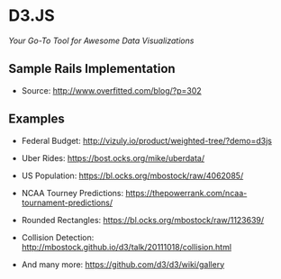 # D3.JS
*Your Go-To Tool for Awesome Data Visualizations*

## Sample Rails Implementation

* Source: http://www.overfitted.com/blog/?p=302

## Examples

* Federal Budget: http://vizuly.io/product/weighted-tree/?demo=d3js

* Uber Rides: https://bost.ocks.org/mike/uberdata/

* US Population: https://bl.ocks.org/mbostock/raw/4062085/

* NCAA Tourney Predictions: https://thepowerrank.com/ncaa-tournament-predictions/

* Rounded Rectangles: https://bl.ocks.org/mbostock/raw/1123639/

* Collision Detection: http://mbostock.github.io/d3/talk/20111018/collision.html

* And many more: https://github.com/d3/d3/wiki/gallery